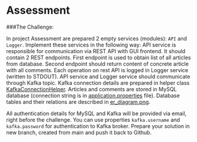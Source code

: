 # Assessment

###The Challenge:

In project Assessment are prepared 2 empty services (modules): `API` and `Logger`. Implement these services in the following way:
API service is responsible for communication via REST API with GUI frontend. It should contain 2 REST endpoints. 
First endpoint is used to obtain list of all articles from database. 
Second endpoint should return content of concrete article with all comments. 
Each operation on rest API is logged in Logger service (written to STDOUT). 
API service and Logger service should communicate through Kafka topic. 
Kafka connection details are prepared in helper class [KafkaConnectionHelper](api/src/main/java/com/ribs/api/KafkaConnectionHelper.java).
Articles and comments are stored in MySQL database (connection string is in [application.properties](api/src/main/resources/application.properties) file). 
Database tables and their relations are described in [er_diagram.png](er_diagram.png).

All authentication details for MySQL and Kafka will be provided via email, 
right before the challenge. 
You can use properties `kafka.username` and `kafka.password` for authentication to Kafka broker.
Prepare your solution in new branch, 
created from main and push it back to Github.